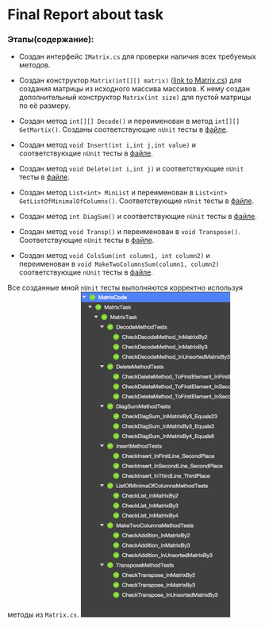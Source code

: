 # Final Report about task


### Этапы(содержание):
* Создан интерфейс `IMatrix.cs` для проверки наличия всех требуемых методов. 

* Создан конструктор `Matrix(int[][] matrix)` ([link to Matrix.cs](https://github.com/d4n0n-myself/ADS/blob/master/MatrixCode/MatrixCode/Matrix.cs)) для создания матрицы из исходного массива массивов. К нему создан дополнительный конструктор `Matrix(int size)` для пустой матрицы по её размеру.

 * Создан метод `int[][] Decode()` и переименован в метод `int[][] GetMartix()`.
Созданы соответствующие `nUnit` тесты в [файле](https://github.com/d4n0n-myself/ADS/blob/master/MatrixCode/MatrixCode/DecodeMethodTests.cs).

* Создан метод `void Insert(int i,int j,int value)` и соответствующие `nUnit` тесты в [файле](https://github.com/d4n0n-myself/ADS/blob/master/MatrixCode/MatrixCode/InsertMethodTests.cs).

* Создан метод `void Delete(int i,int j)` и соответствующие `nUnit` тесты в [файле](https://github.com/d4n0n-myself/ADS/blob/master/MatrixCode/MatrixCode/DeleteMethodTests.cs).

* Создан метод `List<int> MinList` и переименован в `List<int> GetListOfMinimalOfColumns()`. Соответствующие `nUnit` тесты в [файле](https://github.com/d4n0n-myself/ADS/blob/master/MatrixCode/MatrixCode/ListOfMinimaOfColumnsMethodTests.cs).

* Создан метод `int DiagSum()` и соответствующие `nUnit` тесты в [файле](https://github.com/d4n0n-myself/ADS/blob/master/MatrixCode/MatrixCode/DiagSumMethodTests.cs).

* Создан метод `void Transp()` и переименован в `void Transpose()`. Cоответствующие `nUnit` тесты в [файле](https://github.com/d4n0n-myself/ADS/blob/master/MatrixCode/MatrixCode/TransposeMethodTests.cs).

* Создан метод `void ColsSum(int column1, int column2)` и переименован в `void MakeTwoColumnsSum(column1, column2)` соответствующие `nUnit` тесты в [файле](https://github.com/d4n0n-myself/ADS/blob/master/MatrixCode/MatrixCode/MakeTwoColumnsMethodTests.cs).


Все созданные мной `nUnit` тесты выполняются корректно иcпользуя методы из `Matrix.cs`.
![Proof](https://github.com/d4n0n-myself/ADS/blob/master/%D0%A1%D0%BD%D0%B8%D0%BC%D0%BE%D0%BA%20%D1%8D%D0%BA%D1%80%D0%B0%D0%BD%D0%B0%202018-03-08%20%D0%B2%2012.56.25.png)
